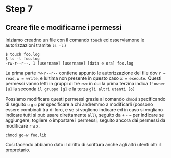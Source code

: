 # Step 7

## Creare file e modificarne i permessi

Iniziamo creadno un file con il comando `touch` ed osserviamone le autorizzazioni tramite `ls -l`.\
```
$ touch foo.log
$ ls -l foo.log
-rw-r--r--. 1 [username] [username] [data e ora] foo.log
```
La prima parte `rw-r--r--` contiene appunto le autorizzazione del file dov `r = read`, `w = write`,
e lultima non presente in questo caso `x = execute`. Questi permessi vanno letti in gruppi di tre `rwx`
in cui la prima terzina indica `l'owner [u]` la seconda `il gruppo [g]` e la terza `gli altri utenti [o]` 

Possiamo modificare questi permessi grazie al comando `chmod` specificando di seguito `u` `g` `o` per 
specificare a chi andremmo a modificarli (possono essere combinati tra di loro, e se si vogliono indicare 
ed in caso si vogliano indicare tutti si può usare direttamente `all`), seguito da `+` `-` `=` per 
indicare se aggiungere, togliere o impostare i permessi, seguito ancora dai permessi da modificare 
`r` `w` `x`.
```
chmod go+w foo.lib
```
Così facendo abbiamo dato il diritto di scrittura anche agli altri utenti oltr il propretario.
